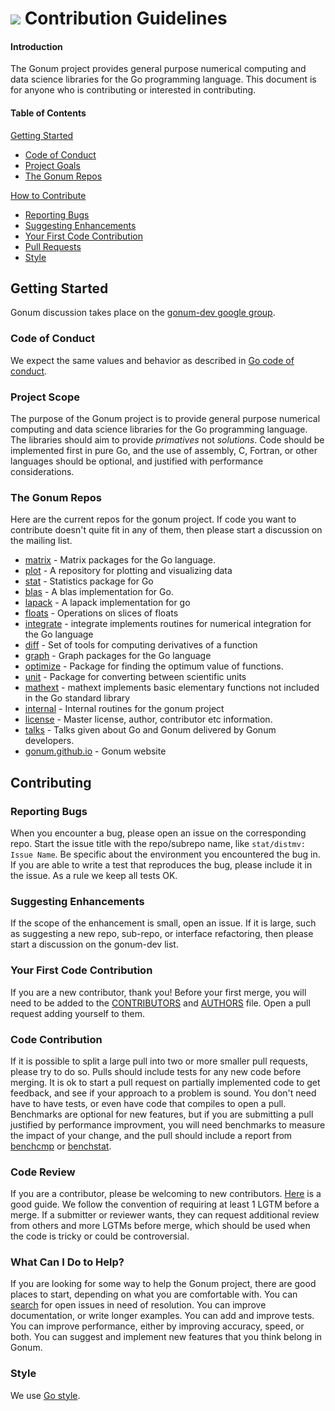 # [<img src="https://avatars1.githubusercontent.com/u/3771091?v=3&s=30">](https://github.com/gonum) Contribution Guidelines
#### Introduction

The Gonum project provides general purpose numerical computing and data science libraries for the Go programming language.  This document is for anyone who is contributing or interested in contributing.

#### Table of Contents

[Getting Started](#getting-started)
  * [Code of Conduct](#code-of-conduct)
  * [Project Goals](#project-goals)
  * [The Gonum Repos](#the-gonum-repos)

[How to Contribute](#how-to-contribute)
  * [Reporting Bugs](#reporting-bugs)
  * [Suggesting Enhancements](#suggesting-enhancements)
  * [Your First Code Contribution](#your-first-code-contribution)
  * [Pull Requests](#pull-requests)
  * [Style](#style)

## Getting Started

Gonum discussion takes place on the [gonum-dev google group](https://groups.google.com/forum/#!forum/gonum-dev).

### Code of Conduct

We expect the same values and behavior as described in [Go code of conduct](https://golang.org/conduct).

### Project Scope

The purpose of the Gonum project is to provide general purpose numerical computing and data science libraries for the Go programming language.  The libraries should aim to provide *primatives* not *solutions*.  Code should be implemented first in pure Go, and the use of assembly, C, Fortran, or other languages should be optional, and justified with performance considerations.

### The Gonum Repos

Here are the current repos for the gonum project.  If code you want to contribute doesn't quite fit in any of them, then please start a discussion on the mailing list.

* [matrix](https://github.com/gonum/matrix) - Matrix packages for the Go language.
* [plot](https://github.com/gonum/plot) - A repository for plotting and visualizing data
* [stat](https://github.com/gonum/stat) - Statistics package for Go
* [blas](https://github.com/gonum/blas) - A blas implementation for Go.
* [lapack](https://github.com/gonum/lapack) - A lapack implementation for go
* [floats](https://github.com/gonum/floats) - Operations on slices of floats
* [integrate](https://github.com/gonum/integrate) - integrate implements routines for numerical integration for the Go language
* [diff](https://github.com/gonum/diff) - Set of tools for computing derivatives of a function
* [graph](https://github.com/gonum/graph) - Graph packages for the Go language
* [optimize](https://github.com/gonum/optimize) - Package for finding the optimum value of functions.
* [unit](https://github.com/gonum/unit) - Package for converting between scientific units
* [mathext](https://github.com/gonum/mathext) - mathext implements basic elementary functions not included in the Go standard library
* [internal](https://github.com/gonum/internal) - Internal routines for the gonum project
* [license](https://github.com/gonum/license) - Master license, author, contributor etc information.
* [talks](https://github.com/gonum/talks) - Talks given about Go and Gonum delivered by Gonum developers.
* [gonum.github.io](https://github.com/gonum/gonum.github.io) - Gonum website

## Contributing

### Reporting Bugs

When you encounter a bug, please open an issue on the corresponding repo.  Start the issue title with the repo/subrepo name, like `stat/distmv: Issue Name`.  Be specific about the environment you encountered the bug in.  If you are able to write a test that reproduces the bug, please include it in the issue.  As a rule we keep all tests OK.

### Suggesting Enhancements

If the scope of the enhancement is small, open an issue.  If it is large, such as suggesting a new repo, sub-repo, or interface refactoring, then please start a discussion on the gonum-dev list.

### Your First Code Contribution

If you are a new contributor, thank you!  Before your first merge, you will need to be added to the [CONTRIBUTORS](https://github.com/gonum/license/blob/master/CONTRIBUTORS) and [AUTHORS](https://github.com/gonum/license/blob/master/AUTHORS) file.  Open a pull request adding yourself to them.

### Code Contribution

If it is possible to split a large pull into two or more smaller pull requests, please try to do so.  Pulls should include tests for any new code before merging.  It is ok to start a pull request on partially implemented code to get feedback, and see if your approach to a problem is sound.  You don't need have to have tests, or even have code that compiles to open a pull.  Benchmarks are optional for new features, but if you are submitting a pull justified by performance improvment, you will need benchmarks to measure the impact of your change, and the pull should include a report from [benchcmp](https://godoc.org/golang.org/x/tools/cmd/benchcmp) or [benchstat](https://github.com/rsc/benchstat).

### Code Review

If you are a contributor, please be welcoming to new contributors.  [Here](http://sarah.thesharps.us/2014/09/01/the-gentle-art-of-patch-review/) is a good guide.  We follow the convention of requiring at least 1 LGTM before a merge.  If a submitter or reviewer wants, they can request additional review from others and more LGTMs before merge, which should be used when the code is tricky or could be controversial.

### What Can I Do to Help?

If you are looking for some way to help the Gonum project, there are good places to start, depending on what you are comfortable with.  You can [search](https://github.com/issues?utf8=%E2%9C%93&q=is%3Aopen+is%3Aissue+user%3Agonum) for open issues in need of resolution.  You can improve documentation, or write longer examples.  You can add and improve tests.  You can improve performance, either by improving accuracy, speed, or both.  You can suggest and implement new features that you think belong in Gonum.

### Style

We use [Go style](https://github.com/golang/go/wiki/CodeReviewComments).
